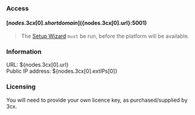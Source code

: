 ### Access

#### [${nodes.3cx[0].shortdomain}](${nodes.3cx[0].url}:5001)

> The [Setup Wizard](${nodes.3cx[0].url}:5015/?v=2) ``must`` be run, before the platform will be available.

### Information

URL: ${nodes.3cx[0].url} \
Public IP address: ${nodes.3cx[0].extIPs[0]}

### Licensing

You will need to provide your own licence key, as purchased/supplied by 3cx.
